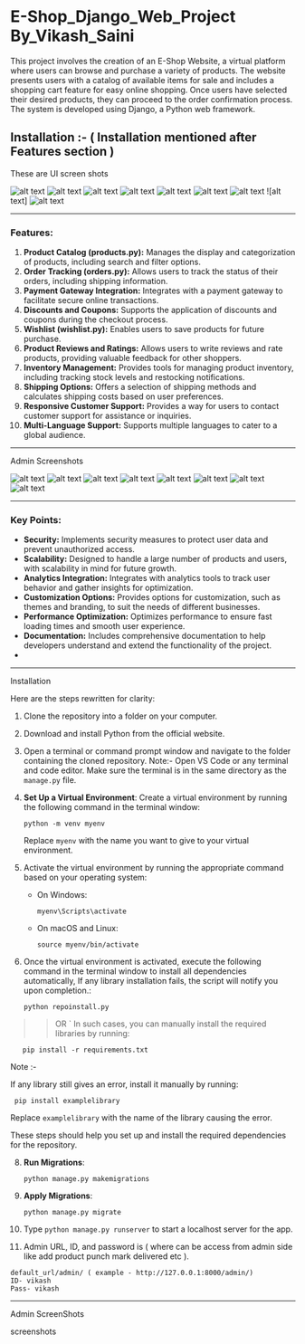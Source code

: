 # E-Shop_Django_Web_Project By_Vikash_Saini
This project involves the creation of an E-Shop Website, a virtual platform where users can browse and purchase a variety of products. The website presents users with a catalog of available items for sale and includes a shopping cart feature for easy online shopping. Once users have selected their desired products, they can proceed to the order confirmation process. The system is developed using Django, a Python web framework.

Installation  :- ( Installation mentioned after Features section  )
--------------------------------------------------------------------------

 These are UI screen shots 


![alt text](<Screenshot 2024-02-18 005453.png>) ![alt text](<Screenshot 2024-02-18 005501.png>) ![alt text](<Screenshot 2024-02-18 005526.png>) ![alt text](<Screenshot 2024-02-18 005806.png>) ![alt text](<Screenshot 2024-02-18 005829.png>) ![alt text](<Screenshot 2024-02-18 005836.png>) ![alt text](<Screenshot 2024-02-18 005940.png>) ![alt text] ![alt text](<Screenshot 2024-02-18 005358.png>)


---------------------------------------------------------------------------
### Features:
1. **Product Catalog (products.py):** Manages the display and categorization of products, including search and filter options.
2. **Order Tracking (orders.py):** Allows users to track the status of their orders, including shipping information.
3. **Payment Gateway Integration:** Integrates with a payment gateway to facilitate secure online transactions.
4. **Discounts and Coupons:** Supports the application of discounts and coupons during the checkout process.
5. **Wishlist (wishlist.py):** Enables users to save products for future purchase.
6. **Product Reviews and Ratings:** Allows users to write reviews and rate products, providing valuable feedback for other shoppers.
7. **Inventory Management:** Provides tools for managing product inventory, including tracking stock levels and restocking notifications.
8. **Shipping Options:** Offers a selection of shipping methods and calculates shipping costs based on user preferences.
9. **Responsive Customer Support:** Provides a way for users to contact customer support for assistance or inquiries.
10. **Multi-Language Support:** Supports multiple languages to cater to a global audience.


-------------------------------------------------------------------------------------
Admin Screenshots 

![alt text](<Screenshot 2024-02-18 010027.png>) ![alt text](<Screenshot 2024-02-18 010056.png>) ![alt text](<Screenshot 2024-02-18 010143.png>) ![alt text](<Screenshot 2024-02-18 010215.png>) ![alt text](<Screenshot 2024-02-18 010236.png>) ![alt text](<Screenshot 2024-02-18 010328.png>) ![alt text](<Screenshot 2024-02-18 010420.png>) ![alt text](<Screenshot 2024-02-18 010446.png>)


--------------------------------------------------------------------------------------------
### Key Points:
- **Security:** Implements security measures to protect user data and prevent unauthorized access.
- **Scalability:** Designed to handle a large number of products and users, with scalability in mind for future growth.
- **Analytics Integration:** Integrates with analytics tools to track user behavior and gather insights for optimization.
- **Customization Options:** Provides options for customization, such as themes and branding, to suit the needs of different businesses.
- **Performance Optimization:** Optimizes performance to ensure fast loading times and smooth user experience.
- **Documentation:** Includes comprehensive documentation to help developers understand and extend the functionality of the project.
-



----------------------------------------------------------------------------

Installation 

Here are the steps rewritten for clarity:

1. Clone the repository into a folder on your computer.
2. Download and install Python from the official website.
3. Open a terminal or command prompt window and navigate to the folder containing the cloned repository.
    Note:- Open VS Code or any terminal and code editor. Make sure the terminal is in the same directory as the `manage.py` file.
5. **Set Up a Virtual Environment**:
Create a virtual environment by running the following command in the terminal window:
   ```
   python -m venv myenv
   ```
   Replace `myenv` with the name you want to give to your virtual environment.
6. Activate the virtual environment by running the appropriate command based on your operating system:
   - On Windows:
     ```
     myenv\Scripts\activate
     ```
   - On macOS and Linux:
     ```
     source myenv/bin/activate
     ```
7. Once the virtual environment is activated, execute the following command in the terminal window to install all dependencies automatically, If any library installation fails, the script will notify you upon completion.:

   ```
   python repoinstall.py
   ```
  >>OR 
`
    In such cases, you can manually install the required libraries by running:
```
   pip install -r requirements.txt
```
  Note :- 
   
   If any library still gives an error, install it manually by running:
   ```
    pip install examplelibrary
   
   ```
  Replace `examplelibrary` with the name of the library causing the error.


These steps should help you set up and install the required dependencies for the repository.

8. **Run Migrations**:
   ```
   python manage.py makemigrations
   ```

9. **Apply Migrations**:
   ```
   python manage.py migrate
   ```


10. Type ``` python manage.py runserver ``` to start a localhost server for the app.
   
11. Admin URL, ID, and password is ( where can be access from admin side like add product punch mark delivered etc ). 
>>
```
default_url/admin/ ( example - http://127.0.0.1:8000/admin/)
ID- vikash
Pass- vikash
```



---------------------------------------------------------------------------------
Admin ScreenShots

screenshots 

